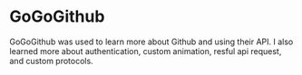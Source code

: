 # GoGoGithub

GoGoGithub was used to learn more about Github and using their API. I also learned more about authentication, custom animation, resful api request, and custom protocols. 
